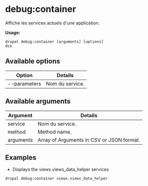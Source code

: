 # debug:container
Affiche les services actuels d'une application.

**Usage:**
```
drupal debug:container [arguments] [options]
dco
```

## Available options
Option | Details
-------|-------------
--parameters | Nom du service.

## Available arguments
Argument | Details
---------|-------------
service | Nom du service.
method | Method name.
arguments | Array of Arguments in CSV or JSON format.

## Examples
* Displays the views.views_data_helper services
```
drupal debug:container views.views_data_helper
```
